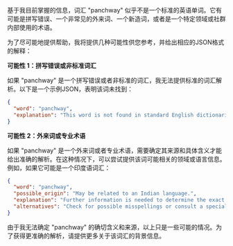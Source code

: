 基于我目前掌握的信息，词汇 "panchway" 似乎不是一个标准的英语单词。它有可能是拼写错误、一个非常见的外来词、一个新造词，或者是一个特定领域或社群内部使用的术语。

为了尽可能地提供帮助，我将提供几种可能性供您参考，并给出相应的JSON格式的解释：

**可能性 1：拼写错误或非标准词汇**

如果 "panchway" 是一个拼写错误或者非标准的词汇，我无法提供标准的词汇解析。以下是一个示例JSON，表明该词未找到：

```json
{
  "word": "panchway",
  "explanation": "This word is not found in standard English dictionaries. It may be a misspelling or a non-standard term."
}
```

**可能性 2：外来词或专业术语**

如果 "panchway" 是一个外来词或者专业术语，需要确定其来源和具体含义才能给出准确的解析。在这种情况下，可以尝试提供该词可能相关的领域或语言信息。例如，如果它可能是一个印度语词汇：

```json
{
  "word": "panchway",
  "possible_origin": "May be related to an Indian language.",
  "explanation": "Further information is needed to determine the exact meaning and usage.",
  "alternatives": "Check for possible misspellings or consult a specialist in the relevant field."
}
```

由于我无法确定 "panchway" 的确切含义和来源，以上只是一些可能的情况。为了获得更准确的解析，请提供更多关于该词汇的背景信息。
 